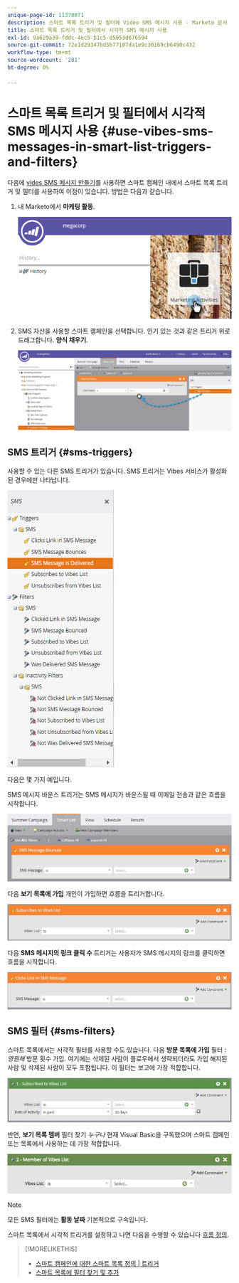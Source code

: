 ```yaml
---
unique-page-id: 11378871
description: 스마트 목록 트리거 및 필터에 Video SMS 메시지 사용 - Marketo 문서 - 제품 설명서
title: 스마트 목록 트리거 및 필터에서 시각적 SMS 메시지 사용
exl-id: 9a629a39-fddc-4ec5-b1c5-d5053d676594
source-git-commit: 72e1d29347bd5b77107da1e9c30169cb6490c432
workflow-type: tm+mt
source-wordcount: '281'
ht-degree: 0%

---
```


# 스마트 목록 트리거 및 필터에서 시각적 SMS 메시지 사용 {#use-vibes-sms-messages-in-smart-list-triggers-and-filters}

다음에 [vides SMS 메시지 만들기](/help/marketo/product-docs/mobile-marketing/vibes-sms-messages/create-a-vibes-sms-message.md)를 사용하면 스마트 캠페인 내에서 스마트 목록 트리거 및 필터를 사용하여 이점이 있습니다. 방법은 다음과 같습니다.

1. 내 Marketo에서 **마케팅 활동**.

   ![](assets/image2016-7-28-9-3a48-3a32.png)

1. SMS 자산을 사용할 스마트 캠페인을 선택합니다. 인기 있는 것과 같은 트리거 위로 드래그합니다. **양식 채우기**.

   ![](assets/fills-out-form-pull-over.jpg)

## SMS 트리거 {#sms-triggers}

사용할 수 있는 다른 SMS 트리거가 있습니다. SMS 트리거는 Vibes 서비스가 활성화된 경우에만 나타납니다.

![](assets/new-sms-search2.png)

다음은 몇 가지 예입니다.

SMS 메시지 바운스 트리거는 SMS 메시지가 바운스될 때 이메일 전송과 같은 흐름을 시작합니다.

![](assets/sms-message-bounces-real.jpg)

다음 **보기 목록에 가입** 개인이 가입하면 흐름을 트리거합니다.

![](assets/subscribes-to-vibes-list-real.jpg)

다음 **SMS 메시지의 링크 클릭 수** 트리거는 사용자가 SMS 메시지의 링크를 클릭하면 흐름을 시작합니다.

![](assets/clicks-link-in-sms-message.jpg)

## SMS 필터 {#sms-filters}

스마트 목록에서는 시각적 필터를 사용할 수도 있습니다. 다음 **방문 목록에 가입** 필터 : *영원해* 방문 횟수 가입. 여기에는 삭제된 사람이 플로우에서 생략되더라도 가입 해지된 사람 및 삭제된 사람이 모두 포함됩니다. 이 필터는 보고에 가장 적합합니다.

![](assets/subscribed-to-vibes-list-filter-real.jpg)

반면, **보기 목록 멤버** 필터 찾기 _누구나_ 현재 Visual Basic을 구독했으며 스마트 캠페인 또는 목록에서 사용하는 데 가장 적합합니다.

![](assets/image001.png)

>[!NOTE]
>
>모든 SMS 필터에는 **활동 날짜** 기본적으로 구속입니다.

스마트 목록에서 시각적 트리거를 설정하고 나면 다음을 수행할 수 있습니다 [흐름 정의](/help/marketo/product-docs/mobile-marketing/vibes-sms-messages/add-a-flow-step-for-sms.md).

>[!MORELIKETHIS]
>
>* [스마트 캠페인에 대한 스마트 목록 정의 | 트리거](/help/marketo/product-docs/core-marketo-concepts/smart-campaigns/creating-a-smart-campaign/define-smart-list-for-smart-campaign-trigger.md)
>* [스마트 목록에 필터 찾기 및 추가](/help/marketo/product-docs/core-marketo-concepts/smart-lists-and-static-lists/creating-a-smart-list/find-and-add-filters-to-a-smart-list.md)

